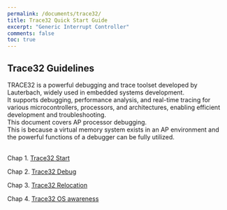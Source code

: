```yaml
---
permalink: /documents/trace32/
title: Trace32 Quick Start Guide
excerpt: "Generic Interrupt Controller"
comments: false
toc: true
---
```


## Trace32 Guidelines

TRACE32 is a powerful debugging and trace toolset developed by Lauterbach, widely used in embedded systems development.<br>
It supports debugging, performance analysis, and real-time tracing for various microcontrollers, processors, and architectures, enabling efficient development and troubleshooting.<br>
This document covers AP processor debugging.<br>
This is because a virtual memory system exists in an AP environment and the powerful functions of a debugger can be fully utilized.<br>
<br>

Chap 1. [Trace32 Start](/documents/trace32/t32-start/)

Chap 2. [Trace32 Debug](/documents/trace32/t32-debug-ap/)

Chap 3. [Trace32 Relocation](/documents/trace32/t32-reloc/)

Chap 4. [Trace32 OS awareness](/documents/trace32/t32-os-awareness/)

